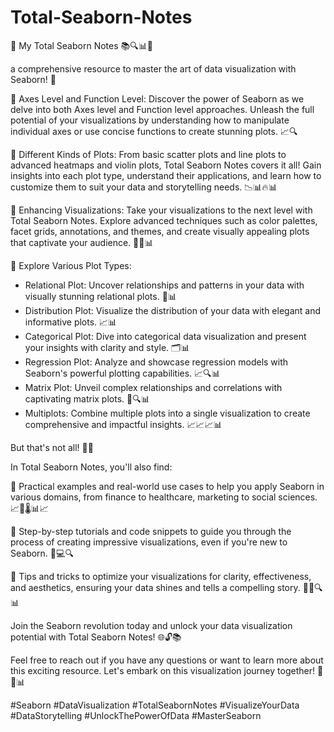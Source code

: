 # Total-Seaborn-Notes

🎉  My Total Seaborn Notes  📚🔍📊🎨

 a comprehensive resource to master the art of data visualization with Seaborn! 🚀 

🔸 Axes Level and Function Level: Discover the power of Seaborn as we delve into both Axes level and Function level approaches. Unleash the full potential of your visualizations by understanding how to manipulate individual axes or use concise functions to create stunning plots. 📈🔍 

🔸 Different Kinds of Plots: From basic scatter plots and line plots to advanced heatmaps and violin plots, Total Seaborn Notes covers it all! Gain insights into each plot type, understand their applications, and learn how to customize them to suit your data and storytelling needs. 📉📊🔥📊

🔸 Enhancing Visualizations: Take your visualizations to the next level with Total Seaborn Notes. Explore advanced techniques such as color palettes, facet grids, annotations, and themes, and create visually appealing plots that captivate your audience. 🌈✨📊

🔸 Explore Various Plot Types:
- Relational Plot: Uncover relationships and patterns in your data with visually stunning relational plots. 🔄📊
- Distribution Plot: Visualize the distribution of your data with elegant and informative plots. 📈📊
- Categorical Plot: Dive into categorical data visualization and present your insights with clarity and style. 🗂️📊
- Regression Plot: Analyze and showcase regression models with Seaborn's powerful plotting capabilities. 📈🔍📊
- Matrix Plot: Unveil complex relationships and correlations with captivating matrix plots. 🔄🔍📊
- Multiplots: Combine multiple plots into a single visualization to create comprehensive and impactful insights. 📈📈📈📊

But that's not all! 🎁🔥

In Total Seaborn Notes, you'll also find:

🔹 Practical examples and real-world use cases to help you apply Seaborn in various domains, from finance to healthcare, marketing to social sciences. 📈🏦🌡️📊📈

🔹 Step-by-step tutorials and code snippets to guide you through the process of creating impressive visualizations, even if you're new to Seaborn. 🧩💻🔍

🔹 Tips and tricks to optimize your visualizations for clarity, effectiveness, and aesthetics, ensuring your data shines and tells a compelling story. 🌟💡🔍📊

Join the Seaborn revolution today and unlock your data visualization potential with Total Seaborn Notes! 🌐🔓📚

Feel free to reach out if you have any questions or want to learn more about this exciting resource. Let's embark on this visualization journey together! 🚀🎨📊

#Seaborn #DataVisualization #TotalSeabornNotes #VisualizeYourData #DataStorytelling #UnlockThePowerOfData #MasterSeaborn
